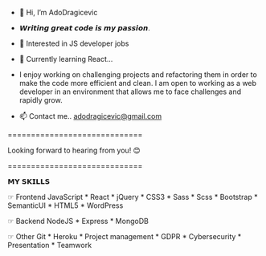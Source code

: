 - 👋 Hi, I’m AdoDragicevic

- 𝙒𝙧𝙞𝙩𝙞𝙣𝙜 𝙜𝙧𝙚𝙖𝙩 𝙘𝙤𝙙𝙚 𝙞𝙨 𝙢𝙮 𝙥𝙖𝙨𝙨𝙞𝙤𝙣.

- 👀 Interested in JS developer jobs

- 🌱 Currently learning React...

- I enjoy working on challenging projects and refactoring them in order to make the code more efficient and clean. I am open to working as a web developer in an environment that allows me to face challenges and rapidly grow.

- 📫 Contact me.. adodragicevic@gmail.com

=============================

Looking forward to hearing from you! 😊

=============================

𝗠𝗬 𝗦𝗞𝗜𝗟𝗟𝗦

☞ Frontend
JavaScript * React * jQuery * CSS3 * Sass * Scss * Bootstrap * SemanticUI * HTML5 * WordPress

☞ Backend
NodeJS * Express * MongoDB

☞ Other
Git * Heroku * Project management * GDPR * Cybersecurity * Presentation * Teamwork
